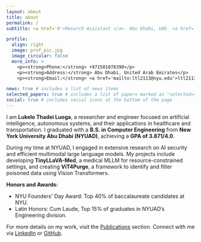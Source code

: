 ```yaml
---
layout: about
title: about
permalink: /
subtitle: <a href='#'>Resarch Assistant </a>. Abu Dhabi, UAE. <a href='mailto:ltl2113@nyu.edu'>Contact Me</a>.

profile:
  align: right
  image: prof_pic.jpg
  image_circular: false
  more_info: >
    <p><strong>Phone:</strong> +971501078390</p>
    <p><strong>Address:</strong> Abu Dhabi, United Arab Emirates</p>
    <p><strong>Email:</strong> <a href='mailto:ltl2113@nyu.edu'>ltl2113@nyu.edu</a></p>

news: true # includes a list of news items
selected_papers: true # includes a list of papers marked as "selected={true}"
social: true # includes social icons at the bottom of the page
---
```


I am **Lukelo Thadei Luoga**, a researcher and engineer focused on artificial intelligence, autonomous systems, and their applications in healthcare and transportation. I graduated with a **B.S. in Computer Engineering** from **New York University Abu Dhabi (NYUAD)**, achieving a **GPA of 3.871/4.0**.

During my time at NYUAD, I engaged in extensive research on AI security and efficient multimodal large language models. My projects include developing **TinyLLaVA-Med**, a medical MLLM for resource-constrained settings, and creating **ViT4Purge**, a framework to identify and filter poisoned data using Vision Transformers.

**Honors and Awards:**
- NYU Founders' Day Award: Top 40% of baccalaureate candidates at NYU.
- Latin Honors: Cum Laude, Top 15% of graduates in NYUAD’s Engineering division.

For more details on my work, visit the [Publications](/al-folio/publications/) section. Connect with me via [LinkedIn](https://www.linkedin.com/in/lukelo-luoga-9bb941167/) or [GitHub](https://github.com/Kelo2000).
